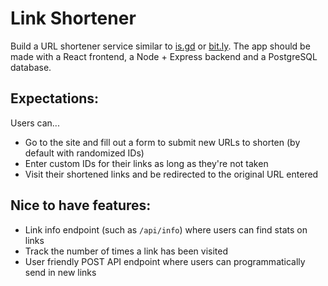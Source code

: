# Link Shortener

Build a URL shortener service similar to [is.gd](https://is.gd/) or [bit.ly](https://bitly.com/). The app should be made with a React frontend, a Node + Express backend and a PostgreSQL database.

## Expectations:

Users can...

- Go to the site and fill out a form to submit new URLs to shorten (by default with randomized IDs)
- Enter custom IDs for their links as long as they're not taken
- Visit their shortened links and be redirected to the original URL entered

## Nice to have features:

- Link info endpoint (such as `/api/info`) where users can find stats on links
- Track the number of times a link has been visited
- User friendly POST API endpoint where users can programmatically send in new links
